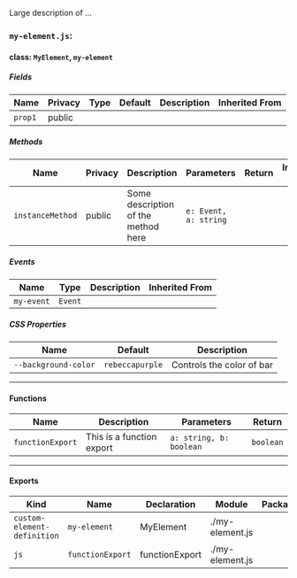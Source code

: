 Large description of ...

### `my-element.js`:

#### class: `MyElement`, `my-element`

##### Fields

| Name    | Privacy | Type | Default | Description | Inherited From |
| ------- | ------- | ---- | ------- | ----------- | -------------- |
| `prop1` | public  |      |         |             |                |

##### Methods

| Name             | Privacy | Description                         | Parameters            | Return | Inherited From |
| ---------------- | ------- | ----------------------------------- | --------------------- | ------ | -------------- |
| `instanceMethod` | public  | Some description of the method here | `e: Event, a: string` |        |                |

##### Events

| Name       | Type    | Description | Inherited From |
| ---------- | ------- | ----------- | -------------- |
| `my-event` | `Event` |             |                |

##### CSS Properties

| Name                 | Default         | Description               |
| -------------------- | --------------- | ------------------------- |
| `--background-color` | `rebeccapurple` | Controls the color of bar |

<hr/>

#### Functions

| Name             | Description               | Parameters              | Return    |
| ---------------- | ------------------------- | ----------------------- | --------- |
| `functionExport` | This is a function export | `a: string, b: boolean` | `boolean` |

<hr/>

#### Exports

| Kind                        | Name             | Declaration    | Module          | Package |
| --------------------------- | ---------------- | -------------- | --------------- | ------- |
| `custom-element-definition` | `my-element`     | MyElement      | ./my-element.js |         |
| `js`                        | `functionExport` | functionExport | ./my-element.js |         |
